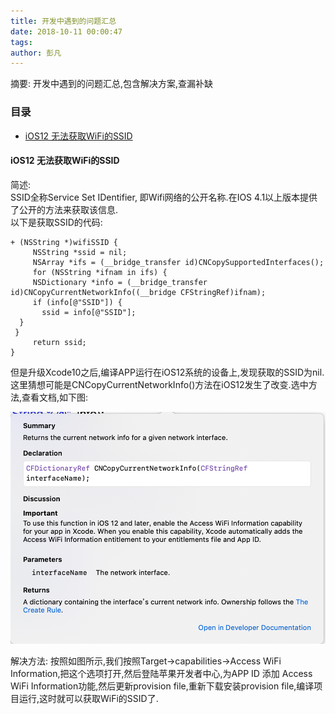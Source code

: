 ```yaml
---
title: 开发中遇到的问题汇总
date: 2018-10-11 00:00:47
tags:
author: 彭凡
---
```


摘要:
 开发中遇到的问题汇总,包含解决方案,查漏补缺

<!-- more -->

### 目录
* [iOS12 无法获取WiFi的SSID](#chapter-1)
#### <span id="chapter-1">iOS12 无法获取WiFi的SSID</span>
简述:  
SSID全称Service Set IDentifier, 即Wifi网络的公开名称.在IOS 4.1以上版本提供了公开的方法来获取该信息.  
以下是获取SSID的代码:
```
+ (NSString *)wifiSSID {
     NSString *ssid = nil;
     NSArray *ifs = (__bridge_transfer id)CNCopySupportedInterfaces();
     for (NSString *ifnam in ifs) {
     NSDictionary *info = (__bridge_transfer id)CNCopyCurrentNetworkInfo((__bridge CFStringRef)ifnam);
     if (info[@"SSID"]) {
       ssid = info[@"SSID"];
  }
 }
     return ssid;
}
```
但是升级Xcode10之后,编译APP运行在iOS12系统的设备上,发现获取的SSID为nil.这里猜想可能是CNCopyCurrentNetworkInfo()方法在iOS12发生了改变.选中方法,查看文档,如下图:  

![iOS12 无法获取WiFi的SSID](https://raw.githubusercontent.com/pengfan123/images/master/ios12-WiFi%20Access.png)

解决方法: 按照如图所示,我们按照Target->capabilities->Access WiFi Information,把这个选项打开,然后登陆苹果开发者中心,为APP ID 添加 Access WiFi Information功能,然后更新provision file,重新下载安装provision file,编译项目运行,这时就可以获取WiFi的SSID了.
